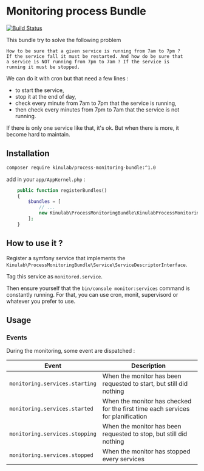 # Monitoring process Bundle

[![Build Status](https://travis-ci.org/kinulab/process-monitoring-bundle.svg?branch=master)](https://travis-ci.org/kinulab/process-monitoring-bundle)

This bundle try to solve the following problem

```
How to be sure that a given service is running from 7am to 7pm ?
If the service fall it must be restarted. And how do be sure that
a service is NOT running from 7pm to 7am ? If the service is
running it must be stopped.
```

We can do it with cron but that need a few lines :

* to start the service,
* stop it at the end of day,
* check every minute from 7am to 7pm that the service is running,
* then check every minutes from 7pm to 7am that the service is
not running.

If there is only one service like that, it's ok. But when there is
more, it become hard to maintain.


## Installation


```sh
composer require kinulab/process-monitoring-bundle:^1.0
```

add in your `app/AppKernel.php` :

```php
    public function registerBundles()
    {
        $bundles = [
            // ...
            new Kinulab\ProcessMonitoringBundle\KinulabProcessMonitoringBundle(),
        ];
    }
```

## How to use it ?

Register a symfony service that implements the `Kinulab\ProcessMonitoringBundle\Service\ServiceDescriptorInterface`.

Tag this service as `monitored.service`.

Then ensure yourself that the `bin/console monitor:services` command
is constantly running. For that, you can use cron, monit, supervisord
or whatever you prefer to use.


## Usage

### Events

During the monitoring, some event are dispatched :

| Event                          | Description                                                                     |
|--------------------------------|---------------------------------------------------------------------------------|
| `monitoring.services.starting` | When the monitor has been requested to start, but still did nothing             |
| `monitoring.services.started`  | When the monitor has checked for the first time each services for planification |
| `monitoring.services.stopping` | When the monitor has been requested to stop, but still did nothing              |
| `monitoring.services.stopped`  | When the monitor has stopped every services                                     |

